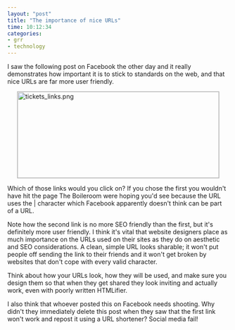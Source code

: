 ```yaml
---
layout: "post"
title: "The importance of nice URLs"
time: 10:12:34
categories: 
- grr
- technology
---
```

I saw the following post on Facebook the other day and it really demonstrates how important it is to stick to standards on the web, and that nice URLs are far more user friendly.

<div><img style="display:block; margin-left:auto; margin-right:auto;border:1px solid #bebebe;" src="http://stut.net/wp-content/uploads/2010/06/tickets_links.png" alt="tickets_links.png" border="0" width="458" height="196" /></div>

Which of those links would you click on? If you chose the first you wouldn't have hit the page The Boileroom were hoping you'd see because the URL uses the | character which Facebook apparently doesn't think can be part of a URL.

Note how the second link is no more SEO friendly than the first, but it's definitely more user friendly. I think it's vital that website designers place as much importance on the URLs used on their sites as they do on aesthetic and SEO considerations. A clean, simple URL looks sharable; it won't put people off sending the link to their friends and it won't get broken by websites that don't cope with every valid character.

Think about how your URLs look, how they will be used, and make sure you design them so that when they get shared they look inviting and actually work, even with poorly written HTMLifier.

I also think that whoever posted this on Facebook needs shooting. Why didn't they immediately delete this post when they saw that the first link won't work and repost it using a URL shortener? Social media fail!